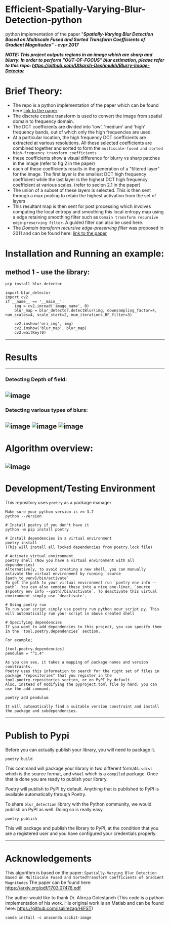 # Efficient-Spatially-Varying-Blur-Detection-python
python implementation of the paper "***Spatially-Varying Blur Detection Based on Multiscale Fused and Sorted Transform Coefficients of Gradient Magnitudes" - cvpr 2017***

***NOTE: This project outputs regions in an image which are sharp and blurry. In order to perform "OUT-OF-FOCUS" blur estimation, please refer to this repo: https://github.com/Utkarsh-Deshmukh/Blurry-Image-Detector***

# Brief Theory:
- The repo is a python implementation of the paper which can be found here
[link to the paper](https://arxiv.org/pdf/1703.07478.pdf)
- The discrete cosine transform is used to convert the image from spatial domain to frequency domain.
- The DCT coefficients are divided into 'low', 'medium' and 'high' frequency bands, out of which only the high frequencies are used.
- At a particular location, the high frequency DCT coefficients are extracted at various resolutions. All these selected coefficients are combined together and sorted to form the `multiscale-fused and sorted high-frequency transform coefficients`
- these coefficients show a visual difference for blurry vs sharp patches in the image (refer to fig 2 in the paper)
- each of these coefficients results in the generation of a "filtered layer" for the image. The first layer is the smallest DCT high frequency coefficient while the last layer is the highest DCT high frequency coefficient at various scales. (refer to secion 2.1 in the paper)
- The union of a subset of these layers is selected. This is then sent through a max pooling to retain the highest activation from the set of layers
- This resultant map is then sent for post processing which involves computing the local entropy and smoothing this local entropy map using a edge retaining smoothing filter such as `Domain transform recursive edge-preserving filter`. A guided filter can also be used here.
- The *Domain transform recursive edge-preserving filter* was proposed in 2011 and can be found here:
[link to the paper](https://www.inf.ufrgs.br/~eslgastal/DomainTransform/Gastal_Oliveira_SIGGRAPH2011_Domain_Transform.pdf)

# Installation and Running an example:
## method 1 - use the library:
`pip install blur_detector`

```
import blur_detector
import cv2
if __name__ == '__main__':
    img = cv2.imread('image_name', 0)
    blur_map = blur_detector.detectBlur(img, downsampling_factor=4, num_scales=4, scale_start=2, num_iterations_RF_filter=3)

    cv2.imshow('ori_img', img)
    cv2.imshow('blur_map', blur_map)
    cv2.waitKey(0)
```
--------------------------------------------------------------------------------------------------------------
# Results
--------------------------------------------------------------------------------------------------------------
### Detecting Depth of field:
![image](https://user-images.githubusercontent.com/13918778/119441249-aa3dc780-bcda-11eb-911b-432266dfa92c.png)
--------------------------------------------------------------------------------------------------------------
 ### Detecting various types of blurs:
![image](https://user-images.githubusercontent.com/13918778/119441726-74e5a980-bcdb-11eb-8d55-55b3e2c5f7be.png)
![image](https://user-images.githubusercontent.com/13918778/119441933-cee66f00-bcdb-11eb-907e-776ed1f47054.png)
![image](https://user-images.githubusercontent.com/13918778/119442075-09e8a280-bcdc-11eb-826a-cf8277f3c7cc.png)
--------------------------------------------------------------------------------------------------------------
# Algorithm overview:
![image](https://user-images.githubusercontent.com/13918778/119443637-c7749500-bcde-11eb-9b71-c16210e39910.png)
--------------------------------------------------------------------------------------------------------------
# Development/Testing Environment 
This repository uses `poetry` as a package manager

```
Make sure your python version is >= 3.7
python --version

# Install poetry if you don't have it
python -m pip install poetry

# Install dependencies in a virtual environment
poetry install 
(This will install all locked dependencies from poetry.lock file)

# Activate virtual environment
poetry shell (Now you have a virtual environment with all dependencies)
Alternatively, to avoid creating a new shell, you can manually activate the virtual environment by running `source {path_to_venv}/bin/activate`
To get the path to your virtual environment run `poetry env info --path`. You can also combine these into a nice one-liner, `source $(poetry env info --path)/bin/activate`. To deactivate this virtual environment simply use `deactivate`.

# Using poetry run
To run your script simply use poetry run python your_script.py. This will automatically run your script in above created shell   

# Specifying dependencies
If you want to add dependencies to this project, you can specify them in the `tool.poetry.dependencies` section.

For example;

[tool.poetry.dependencies]
pendulum = "^1.4"

As you can see, it takes a mapping of package names and version constraints.
Poetry uses this information to search for the right set of files in package "repositories" that you register in the tool.poetry.repositories section, or on PyPI by default. 
Also, instead of modifying the pyproject.toml file by hand, you can use the add command.

poetry add pendulum

It will automatically find a suitable version constraint and install the package and subdependencies.

```
--------------------------------------------------------------------------------------------------------

# Publish to Pypi
Before you can actually publish your library, you will need to package it.

```
poetry build
```

This command will package your library in two different formats: `sdist` which is the source format, and `wheel` which is a `compiled` package.
Once that is done you are ready to publish your library.

Poetry will publish to PyPI by default. Anything that is published to PyPI is available automatically through Poetry.

To share `blur_detection` library with the Python community, we would publish on PyPI as well. Doing so is really easy.

```
poetry publish
```

This will package and publish the library to PyPI, at the condition that you are a registered user and you have configured your credentials properly.

---------------------------------------------------------------------------------------------------

# Acknowledgements
This algorithm is based on the paper: `Spatially-Varying Blur Detection Based on Multiscale Fused and SortedTransform Coefficients of Gradient Magnitudes`
The paper can be found here: https://arxiv.org/pdf/1703.07478.pdf

The author would like to thank Dr. Alireza Golestaneh (This code is a python implementation of his work. His original work is an Matlab and can be found here: https://github.com/isalirezag/HiFST)

```shell
conda install -c anaconda scikit-image
```